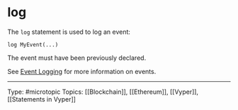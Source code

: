 # log[](https://docs.vyperlang.org/en/v0.3.7/statements.html#log "Permalink to this headline")

The `log` statement is used to log an event:

```
log MyEvent(...)
```

The event must have been previously declared.

See [Event Logging](https://docs.vyperlang.org/en/v0.3.7/event-logging.html#event-logging) for more information on events.

___
Type: #microtopic 
Topics: [[Blockchain]], [[Ethereum]], [[Vyper]], [[Statements in Vyper]]


